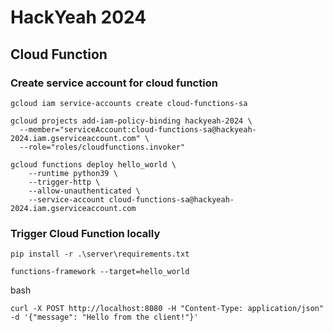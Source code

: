 # HackYeah 2024

## Cloud Function
### Create service account for cloud function
```
gcloud iam service-accounts create cloud-functions-sa
```

```
gcloud projects add-iam-policy-binding hackyeah-2024 \
  --member="serviceAccount:cloud-functions-sa@hackyeah-2024.iam.gserviceaccount.com" \
  --role="roles/cloudfunctions.invoker"
```

```
gcloud functions deploy hello_world \
    --runtime python39 \
    --trigger-http \
    --allow-unauthenticated \
    --service-account cloud-functions-sa@hackyeah-2024.iam.gserviceaccount.com
```

### Trigger Cloud Function locally
```
pip install -r .\server\requirements.txt
```

```
functions-framework --target=hello_world
```

bash
```
curl -X POST http://localhost:8080 -H "Content-Type: application/json" -d '{"message": "Hello from the client!"}'
```
